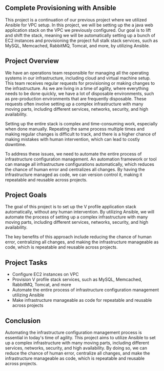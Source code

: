 ## Complete Provisioning with Ansible

This project is a continuation of our previous project where we utilized Ansible for VPC setup. In this project, we will be setting up the a java web application stack on the VPC we previously configured. Our goal is to lift and shift the stack, meaning we will be automatically setting up a bunch of EC2 instances and provisioning the project full stalk stack services, such as MySQL, Memcached, RabbitMQ, Tomcat, and more, by utilizing Ansible.

## Project Overview

We have an operations team responsible for managing all the operating systems in our infrastructure, including cloud and virtual machine setup. This team receives regular requests for provisioning or making changes to the infrastructure. As we are living in a time of agility, where everything needs to be done quickly, we have a lot of disposable environments, such as pre-production environments that are frequently disposable. These requests often involve setting up a complex infrastructure with many moving parts, including different services, networks, security, and high availability.

Setting up the entire stack is complex and time-consuming work, especially when done manually. Repeating the same process multiple times and making regular changes is difficult to track, and there is a higher chance of making mistakes with human intervention, which can lead to costly downtime.

To address these issues, we need to automate the entire process of infrastructure configuration management. An automation framework or tool can manage all infrastructure configurations automatically, which reduces the chance of human error and centralizes all changes. By having the infrastructure managed as code, we can version control it, making it repeatable and reusable across projects.


## Project Goals 

The goal of this project is to set up the V profile application stack automatically, without any human intervention. By utilizing Ansible, we will automate the process of setting up a complex infrastructure with many moving parts, including different services, networks, security, and high availability.

The key benefits of this approach include reducing the chance of human error, centralizing all changes, and making the infrastructure manageable as code, which is repeatable and reusable across projects.



## Project Tasks

- Configure EC2 instances on VPC
- Provision V profile stack services, such as MySQL, Memcached, RabbitMQ, Tomcat, and more
- Automate the entire process of infrastructure configuration management utilizing Ansible
- Make infrastructure manageable as code for repeatable and reusable across projects



## Conclusion

Automating the infrastructure configuration management process is essential in today's time of agility. This project aims to utilize Ansible to set up a complex infrastructure with many moving parts, including different services, networks, security, and high availability. By doing so, we can reduce the chance of human error, centralize all changes, and make the infrastructure manageable as code, which is repeatable and reusable across projects.





